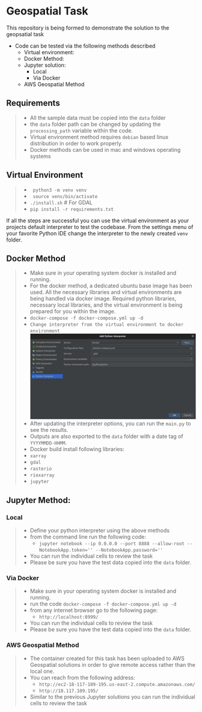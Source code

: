 # Geospatial Task

This repository is being formed to demonstrate the solution to the geopsatial task 

- Code can be tested via the following methods described
    - Virtual environment:
    - Docker Method:
    - Jupyter solution:
        - Local
        - Via Docker
    - AWS Geospatial Method

## Requirements

> - All the sample data must be copied into the ```data``` folder
> - the ```data``` folder path can be changed by updating the ```processing_path``` variable within the code.
> - Virtual environment method requires ```debian``` based linux distribution in order to work properly.
> - Docker methods can be used in mac and windows operating systems

## Virtual Environment

> - ``` python3 -m venv venv```
> - ``` source venv/bin/activate```
> - ``` ./install.sh ``` # For GDAL
> - ``` pip install -r requirements.txt ```

If all the steps are successful you can use the virtual environment as your projects default interpreter to test the
codebase.
From the settings menu of your favorite Python IDE change the interpreter to the newly created ```venv``` folder.

## Docker Method

> - Make sure in your operating system docker is installed and running.
> - For the docker method, a dedicated ubuntu base image has been used. All the necessary libraries and virtual
    environments are being handled via docker image. Required python libraries, necessary local libraries, and the
    virtual
    environment is being prepared for you within the image.
> - ```docker-compose -f docker-compose.yml up -d ```
> - ```Change interpreter from the virtual environment to docker environment```
     ![alt text](https://github.com/KenanBolat/geospatial_task/blob/main/media/docker_compose_interpreter.png)
> - After updating the interpreter options, you can run the ```main.py``` to see the results.
> - Outputs are also exported to the ```data``` folder with a date tag of ```YYYYMMDD-HHMM```.
> - Docker build install following libraries:
> - ```xarray```
> - ```gdal```
> - ```rasterio```
> - ```rioxarray```
> - ```jupyter```

## Jupyter Method:

### Local

> - Define your python interpreter using the above methods
> - from the command line run the following code:
>   - ```jupyter notebook --ip 0.0.0.0 --port 8888 --allow-root --NotebookApp.token='' --NotebookApp.password=''```
> - You can run the individual cells to review the task
> - Please be sure you have the test data copied into the ```data``` folder.

### Via Docker

> - Make sure in your operating system docker is installed and running.
> - run the code ```docker-compose -f docker-compose.yml up -d ```
> - from any internet browser go to the following page:
>   - ```http://localhost:8999/```
> - You can run the individual cells to review the task
> - Please be sure you have the test data copied into the ```data``` folder.

### AWS Geospatial Method

> - The container created for this task has been uploaded to AWS Geospatial solutions in order to give remote access rather
    than the local one.
> - You can reach from the following address:
>   - ```http://ec2-18-117-109-195.us-east-2.compute.amazonaws.com/```
>   - ```http://18.117.109.195/```
> - Similar to the previous Jupyter solutions you can run the individual cells to review the task

